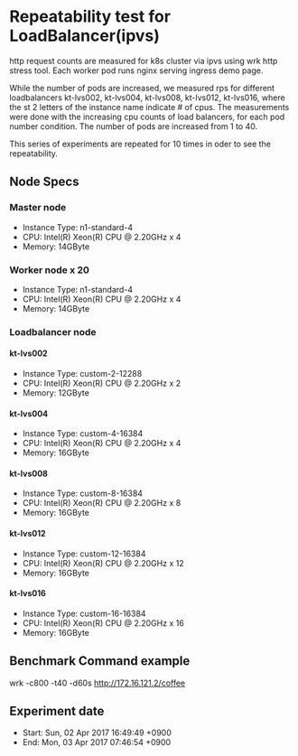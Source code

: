 # Repeatability test for LoadBalancer(ipvs)

http request counts are measured for k8s cluster via ipvs using wrk http stress tool.
Each worker pod runs nginx serving ingress demo page.

While the number of pods are increased, we measured rps for different loadbalancers kt-lvs002, kt-lvs004, kt-lvs008, kt-lvs012, kt-lvs016, where the 
st 2 letters of the instance name indicate # of cpus.
The measurements were done with the increasing cpu counts of load balancers, for each pod number condition.
The number of pods are increased from 1 to 40.

This series of experiments are repeated for 10 times in oder to see the repeatability.

## Node Specs

###  Master node
* Instance Type: n1-standard-4
* CPU: Intel(R) Xeon(R) CPU @ 2.20GHz x 4
* Memory: 14GByte

### Worker node x 20
* Instance Type: n1-standard-4
* CPU: Intel(R) Xeon(R) CPU @ 2.20GHz x 4
* Memory: 14GByte

### Loadbalancer node
#### kt-lvs002
* Instance Type: custom-2-12288
* CPU: Intel(R) Xeon(R) CPU @ 2.20GHz x 2
* Memory: 12GByte

#### kt-lvs004
* Instance Type: custom-4-16384
* CPU: Intel(R) Xeon(R) CPU @ 2.20GHz x 4
* Memory: 16GByte

#### kt-lvs008
* Instance Type: custom-8-16384
* CPU: Intel(R) Xeon(R) CPU @ 2.20GHz x 8
* Memory: 16GByte

#### kt-lvs012
* Instance Type: custom-12-16384
* CPU: Intel(R) Xeon(R) CPU @ 2.20GHz x 12
* Memory: 16GByte

#### kt-lvs016
* Instance Type: custom-16-16384
* CPU: Intel(R) Xeon(R) CPU @ 2.20GHz x 16
* Memory: 16GByte

## Benchmark Command example

wrk -c800 -t40 -d60s http://172.16.121.2/coffee

## Experiment date 

* Start: Sun, 02 Apr 2017 16:49:49 +0900
* End: Mon, 03 Apr 2017 07:46:54 +0900

